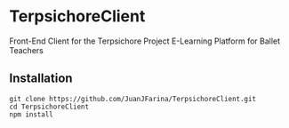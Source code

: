 # TerpsichoreClient

Front-End Client for the Terpsichore Project E-Learning Platform for Ballet Teachers

## Installation

```
git clone https://github.com/JuanJFarina/TerpsichoreClient.git
cd TerpsichoreClient
npm install
```

